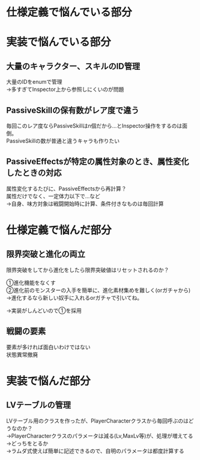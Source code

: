# 仕様定義で悩んでいる部分
# 実装で悩んでいる部分

## 大量のキャラクター、スキルのID管理
大量のIDをenumで管理  
→多すぎてInspector上から参照しにくいのが問題   

## PassiveSkillの保有数がレア度で違う
毎回このレア度ならPassiveSkillはn個だから...とInspector操作をするのは面倒。  
PassiveSkillの数が普通と違うキャラも作りたい  

## PassiveEffectsが特定の属性対象のとき、属性変化したときの対応
属性変化するたびに、PassiveEffectsから再計算？  
属性だけでなく、一定体力以下で...など  
→自身、味方対象は戦闘開始時に計算、条件付きなものは毎回計算

# 仕様定義で悩んだ部分
## 限界突破と進化の両立
限界突破をしてから進化をしたら限界突破値はリセットされるのか？  

①進化機能をなくす  
②進化前のモンスターの入手を簡単に、進化素材集めを難しく(orガチャから)
→進化するなら新しい奴手に入れるorガチャで引いてね。  

→実装がしんどいので①を採用

## 戦闘の要素
要素が多ければ面白いわけではない  
状態異常撤廃  

# 実装で悩んだ部分

## LVテーブルの管理
LVテーブル用のクラスを作ったが、PlayerCharacterクラスから毎回呼ぶのはどうなのか？  
→PlayerCharacterクラスのパラメータは減る(Lv,MaxLv等)が、処理が増えてる  
→どっちをとるか  
→ラムダ式使えば簡単に記述できるので、自明のパラメータは都度計算する  
